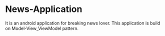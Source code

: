 # News-Application
It is an android application for breaking news lover.
This application is build on Model-View_ViewModel pattern.
